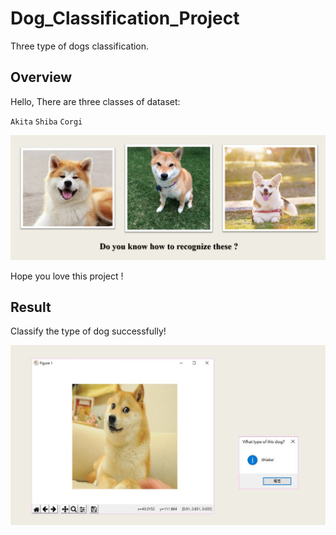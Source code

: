 # Dog_Classification_Project

Three type of dogs classification.


## Overview

Hello,
There are three classes of dataset:

`Akita`  `Shiba`  `Corgi `

![dogs](Readme/Dogs.png)

Hope you love this project !


## Result

Classify the type of dog successfully!

![UI](Readme/UI.JPG)
